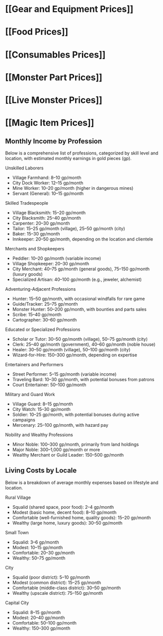 # [[Gear and Equipment Prices]]

# [[Food Prices]]

# [[Consumables Prices]]

# [[Monster Part Prices]]

# [[Live Monster Prices]]

# [[Magic Item Prices]]


## Monthly Income by Profession
Below is a comprehensive list of professions, categorized by skill level and location, with estimated monthly earnings in gold pieces (gp).

Unskilled Laborers
- Village Farmhand: 8–10 gp/month
- City Dock Worker: 12–15 gp/month
- Mine Worker: 10–20 gp/month (higher in dangerous mines)
- Servant (General): 10–15 gp/month

Skilled Tradespeople
- Village Blacksmith: 15–20 gp/month
- City Blacksmith: 25–40 gp/month
- Carpenter: 20–30 gp/month
- Tailor: 15–25 gp/month (village), 25–50 gp/month (city)
- Baker: 15–30 gp/month
- Innkeeper: 20–50 gp/month, depending on the location and clientele

Merchants and Shopkeepers
- Peddler: 10–20 gp/month (variable income)
- Village Shopkeeper: 20–30 gp/month
- City Merchant: 40–75 gp/month (general goods), 75–150 gp/month (luxury goods)
- Specialized Artisan: 40–100 gp/month (e.g., jeweler, alchemist)

Adventuring-Adjacent Professions
- Hunter: 15–50 gp/month, with occasional windfalls for rare game
- Guide/Tracker: 25–75 gp/month
- Monster Hunter: 50–200 gp/month, with bounties and parts sales
- Scribe: 15–40 gp/month
- Cartographer: 30–60 gp/month

Educated or Specialized Professions
- Scholar or Tutor: 30–50 gp/month (village), 50–75 gp/month (city)
- Clerk: 25–40 gp/month (government), 40–60 gp/month (noble house)
- Healer: 30–50 gp/month (village), 50–100 gp/month (city)
- Wizard-for-Hire: 150–300 gp/month, depending on expertise

Entertainers and Performers
- Street Performer: 5–15 gp/month (variable income)
- Traveling Bard: 10–30 gp/month, with potential bonuses from patrons
- Court Entertainer: 50–100 gp/month

Military and Guard Work
- Village Guard: 8–15 gp/month
- City Watch: 15–30 gp/month
- Soldier: 10–25 gp/month, with potential bonuses during active campaigns
- Mercenary: 25–100 gp/month, with hazard pay

Nobility and Wealthy Professions
- Minor Noble: 100–300 gp/month, primarily from land holdings
- Major Noble: 300–1,000 gp/month or more
- Wealthy Merchant or Guild Leader: 150–500 gp/month

## Living Costs by Locale

Below is a breakdown of average monthly expenses based on lifestyle and location.

Rural Village
- Squalid (shared space, poor food): 2–4 gp/month
- Modest (basic home, decent food): 8–10 gp/month
- Comfortable (well-furnished home, quality goods): 15–20 gp/month
- Wealthy (large home, luxury goods): 30–50 gp/month

Small Town
- Squalid: 3–6 gp/month
- Modest: 10–15 gp/month
- Comfortable: 20–30 gp/month
- Wealthy: 50–75 gp/month

City
- Squalid (poor district): 5–10 gp/month
- Modest (common district): 15–25 gp/month
- Comfortable (middle-class district): 30–50 gp/month
- Wealthy (upscale district): 75–150 gp/month

Capital City
- Squalid: 8–15 gp/month
- Modest: 20–40 gp/month
- Comfortable: 50–100 gp/month
- Wealthy: 150–300 gp/month